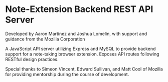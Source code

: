 # Note-Extension Backend REST API Server

Developed by Aaron Martinez and Joshua Lomelin, with support and guidance from the Mozilla Corporation

A JavaScript API server utilizing Express and MySQL to provide backend support for a note-taking browser extension. Exposes API routes following RESTful design practices.

Special thanks to Simeon Vincent, Edward Sullivan, and Matt Cool of Mozilla for providing mentorship during the course of development.
